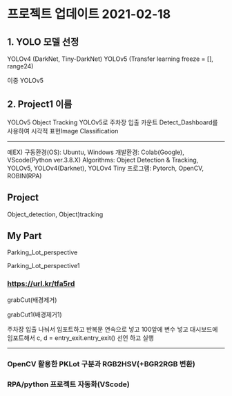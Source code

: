 # 프로젝트 업데이트 2021-02-18

## 1. YOLO 모델 선정

YOLOv4 (DarkNet, Tiny-DarkNet)
YOLOv5 (Transfer learning freeze = [], range24)

이중 YOLOv5 

## 2. Project1 이름
YOLOv5 Object Tracking YOLOv5로 주차장 입출 카운트
Detect_Dashboard를 사용하여 시각적 표현Image Classification

-------------------------------------
예EX)
구동환경(OS): Ubuntu, Windows
개발환경: Colab(Google), VScode(Python ver.3.8.X)
Algorithms: Object Detection & Tracking, YOLOv5, YOLOv4(Darknet), YOLOv4 Tiny
프로그램: Pytorch, OpenCV, ROBIN(RPA)
## Project
Object_detection, Object)tracking

## My Part

Parking_Lot_perspective

Parking_Lot_perspective1

### https://url.kr/tfa5rd

grabCut(배경제거)

grabCut1(배경제거1)

주차장 입출 나눠서 임포트하고
반복문 연속으로 넣고  100앞에 변수 넣고 대시보드에 임포트해서
c, d = entry_exit.entry_exit() 선언 하고 실행

-------------------------------------

### OpenCV 활용한 PKLot 구분과 RGB2HSV(+BGR2RGB 변환)
### RPA/python 프로젝트 자동화(VScode)

 
